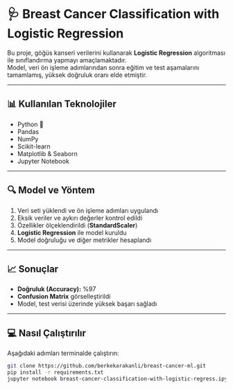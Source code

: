 # 🩺 Breast Cancer Classification with Logistic Regression

Bu proje, göğüs kanseri verilerini kullanarak **Logistic Regression** algoritması ile sınıflandırma yapmayı amaçlamaktadır.  
Model, veri ön işleme adımlarından sonra eğitim ve test aşamalarını tamamlamış, yüksek doğruluk oranı elde etmiştir.

---

## 📊 Kullanılan Teknolojiler
- Python 🐍
- Pandas
- NumPy
- Scikit-learn
- Matplotlib & Seaborn
- Jupyter Notebook

---

## 🔍 Model ve Yöntem
1. Veri seti yüklendi ve ön işleme adımları uygulandı
2. Eksik veriler ve aykırı değerler kontrol edildi
3. Özellikler ölçeklendirildi (**StandardScaler**)
4. **Logistic Regression** ile model kuruldu
5. Model doğruluğu ve diğer metrikler hesaplandı

---

## 📈 Sonuçlar
- **Doğruluk (Accuracy):** %97
- **Confusion Matrix** görselleştirildi
- Model, test verisi üzerinde yüksek başarı sağladı

---

## 💻 Nasıl Çalıştırılır
Aşağıdaki adımları terminalde çalıştırın:

```bash
git clone https://github.com/berkekarakanli/breast-cancer-ml.git
pip install -r requirements.txt
jupyter notebook breast-cancer-classification-with-logistic-regress.ipynb
